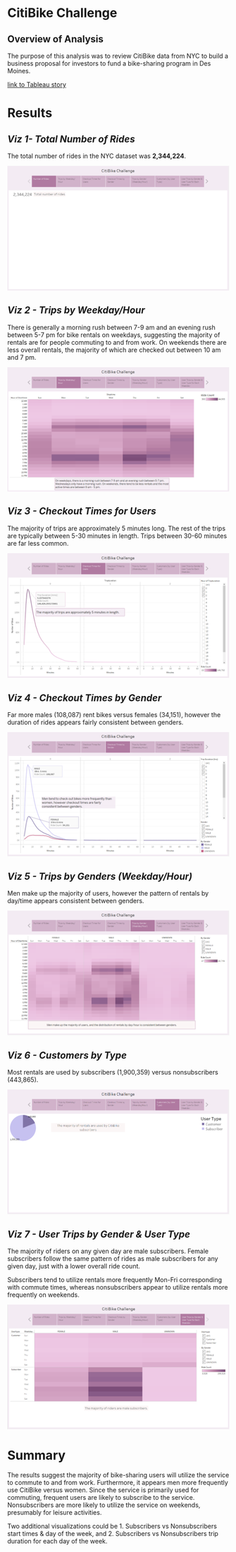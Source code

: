 # CitiBike Challenge
## Overview of Analysis
The purpose of this analysis was to review CitiBike data from NYC to build a business proposal for investors to fund a bike-sharing program in Des Moines.

[link to Tableau story](challenge.twb)

# Results
## *Viz 1- Total Number of Rides*
The total number of rides in the NYC dataset was **2,344,224**.

![Viz 1 - Total Number of Rides](./Resources/viz1.png)

## *Viz 2 - Trips by Weekday/Hour*
There is generally a morning rush between 7-9 am and an evening rush between 5-7 pm for bike rentals on weekdays, suggesting the majority of rentals are for people commuting to and from work. On weekends there are less overall rentals, the majority of which are checked out between 10 am and 7 pm.

![Viz 2 - Trips by Weekday/Hour](./Resources/viz2.png)


## *Viz 3 - Checkout Times for Users*
The majority of trips are approximately 5 minutes long. The rest of the trips are typically between 5-30 minutes in length. Trips between 30-60 minutes are far less common.

![Viz 3 - Checkout Times for Users](./Resources/viz3.png)


## *Viz 4 - Checkout Times by Gender*
Far more males (108,087) rent bikes versus females (34,151), however the duration of rides appears fairly consistent between genders.

![Viz 4 - Checkout Times by Gender](./Resources/viz4.png)

## *Viz 5 - Trips by Genders (Weekday/Hour)*
Men make up the majority of users, however the pattern of rentals by day/time appears consistent between genders.

![Viz 5 - Trips by Gender (Weekday/Hour) ](./Resources/viz5.png)

## *Viz 6 - Customers by Type*
Most rentals are used by subscribers (1,900,359) versus nonsubscribers (443,865).

![Viz 6 - Customers by Type](./Resources/viz6.png)

## *Viz 7 - User Trips by Gender & User Type*
The majority of riders on any given day are male subscribers. Female subscribers follow the same pattern of rides as male subscribers for any given day, just with a lower overall ride count. 

Subscribers tend to utilize rentals more frequently Mon-Fri corresponding with commute times, whereas nonsubscribers appear to utilize rentals more frequently on weekends.

![Viz 7 - User Trips by Gender & User Type](./Resources/viz7.png)


# Summary
The results suggest the majority of bike-sharing users will utilize the service to commute to and from work. Furthermore, it appears men more frequently use CitiBike versus women. Since the service is primarily used for commuting, frequent users are likely to subscribe to the service. Nonsubscribers are more likely to utilize the service on weekends, presumably for leisure activities. 

Two additional visualizations could be 1. Subscribers vs Nonsubscribers start times & day of the week, and 2. Subscribers vs Nonsubscribers trip duration for each day of the week.